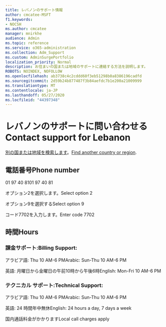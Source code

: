 ```yaml
---
title: レバノンのサポート情報
author: cmcatee-MSFT
f1.keywords:
- NOCSH
ms.author: cmcatee
manager: mnirkhe
audience: Admin
ms.topic: reference
ms.service: o365-administration
ms.collection: Adm_Support
ms.custom: AdminSurgePortfolio
localization_priority: Normal
description: お住まいの国または地域のサポートに連絡する方法を説明します。
ROBOTS: NOINDEX, NOFOLLOW
ms.openlocfilehash: ab3738c4c2cddd60f3eb51298b0a8386196cadfd
ms.sourcegitcommit: 2d59b24b877487f3b84aefdc7b1e200a21009999
ms.translationtype: MT
ms.contentlocale: ja-JP
ms.lasthandoff: 05/27/2020
ms.locfileid: "44397348"
---
```

# <a name="contact-support-for-lebanon"></a><span data-ttu-id="2f07d-103">レバノンのサポートに問い合わせる</span><span class="sxs-lookup"><span data-stu-id="2f07d-103">Contact support for Lebanon</span></span>

<span data-ttu-id="2f07d-104">[別の国または地域を検索します](../contact-support-for-business-products.md)。</span><span class="sxs-lookup"><span data-stu-id="2f07d-104">[Find another country or region](../contact-support-for-business-products.md).</span></span>

## <a name="phone-number"></a><span data-ttu-id="2f07d-105">電話番号</span><span class="sxs-lookup"><span data-stu-id="2f07d-105">Phone number</span></span>
<span data-ttu-id="2f07d-106">01 97 40 81</span><span class="sxs-lookup"><span data-stu-id="2f07d-106">01 97 40 81</span></span>

<span data-ttu-id="2f07d-107">オプション2を選択します。</span><span class="sxs-lookup"><span data-stu-id="2f07d-107">Select option 2</span></span>

<span data-ttu-id="2f07d-108">オプション9を選択する</span><span class="sxs-lookup"><span data-stu-id="2f07d-108">Select option 9</span></span>

<span data-ttu-id="2f07d-109">コード7702を入力します。</span><span class="sxs-lookup"><span data-stu-id="2f07d-109">Enter code 7702</span></span>

## <a name="hours"></a><span data-ttu-id="2f07d-110">時間</span><span class="sxs-lookup"><span data-stu-id="2f07d-110">Hours</span></span>
### <a name="billing-support"></a><span data-ttu-id="2f07d-111">課金サポート:</span><span class="sxs-lookup"><span data-stu-id="2f07d-111">Billing Support:</span></span>

<span data-ttu-id="2f07d-112">アラビア語: Thu 10 AM-6 PM</span><span class="sxs-lookup"><span data-stu-id="2f07d-112">Arabic: Sun-Thu 10 AM-6 PM</span></span>

<span data-ttu-id="2f07d-113">英語: 月曜日から金曜日の午前10時から午後6時</span><span class="sxs-lookup"><span data-stu-id="2f07d-113">English: Mon-Fri 10 AM-6 PM</span></span>

### <a name="technical-support"></a><span data-ttu-id="2f07d-114">テクニカル サポート:</span><span class="sxs-lookup"><span data-stu-id="2f07d-114">Technical Support:</span></span>

<span data-ttu-id="2f07d-115">アラビア語: Thu 10 AM-6 PM</span><span class="sxs-lookup"><span data-stu-id="2f07d-115">Arabic: Sun-Thu 10 AM-6 PM</span></span>

<span data-ttu-id="2f07d-116">英語: 24 時間年中無休</span><span class="sxs-lookup"><span data-stu-id="2f07d-116">English: 24 hours a day, 7 days a week</span></span>

<span data-ttu-id="2f07d-117">国内通話料金がかかります</span><span class="sxs-lookup"><span data-stu-id="2f07d-117">Local call charges apply</span></span>
